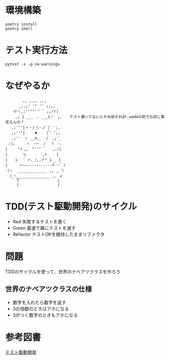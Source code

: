 # 環境構築

```
poetry install
poetry shell
```

# テスト実行方法

```
pytest -s -p no:warnings
```

# なぜやるか

```
　　　　 ,、,,,、,,, 
　　　 _,,;' '" '' ;;,, 
　　（rヽ,;''""''゛゛;,ﾉｒ）　　　　 
　　 ,; i ___　、___iヽ゛;,　　テスト書いてないとかお前それ@t_wadaの前でも同じ事言えんの？
　 ,;'''|ヽ・〉〈・ノ |ﾞ ';, 
　 ,;''"|　 　▼　　 |ﾞ゛';, 
　 ,;''　ヽ ＿人＿  /　,;'_ 
 ／ｼ、    ヽ  ⌒⌒  /　 ﾘ　＼ 
|　　 "ｒ,,｀"'''ﾞ´　　,,ﾐ| 
|　　 　 ﾘ、　　　　,ﾘ　　 | 
|　　i 　゛ｒ、ﾉ,,ｒ" i _ | 
|　　｀ー――-----------┴ ⌒´ ） 
（ヽ  _____________ ,, ＿´） 
 （_⌒_______________ ,, ィ 
     T                 |
     |                 |
```

# TDD(テスト駆動開発)のサイクル

* Red 失敗するテストを書く
* Green 最速で雑にテストを通す
* Refactor テストOKを維持したままリファクタ

# 問題

TDDのサイクルを使って、世界のナベアツクラスを作ろう

## 世界のナベアツクラスの仕様

* 数字を入れたら数字を返す
* 3の倍数のときはアホになる
* 3がつく数字のときもアホになる

# 参考図書

[テスト駆動開発](https://amzn.to/3ubkIVk)
